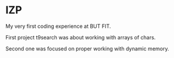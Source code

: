 # IZP
My very first coding experience at BUT FIT.

First project t9search was about working with arrays of chars.

Second one was focused on proper working with dynamic memory.
